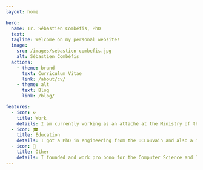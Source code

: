 ```yaml
---
layout: home

hero:
  name: Ir. Sébastien Combéfis, PhD
  text: 
  tagline: Welcome on my personal website!
  image:
    src: /images/sebastien-combefis.jpg
    alt: Sébastien Combéfis
  actions:
    - theme: brand
      text: Curriculum Vitae
      link: /about/cv/
    - theme: alt
      text: Blog
      link: /blog/

features:
  - icon: ⚒
    title: Work
    details: I am currently working as an attaché at the Ministry of the Fédération Wallonie-Bruxelles (MFWB). I am also teaching as a lecturer in several higher education institutions.
  - icon: 🎓
    title: Education
    details: I got a PhD in engineering from the UCLouvain and also a master in computer science engineering and an advanced one in pedagogy in higher education, from the same university.
  - icon: 👐
    title: Other
    details: I founded and work pro bono for the Computer Science and IT in Education nonprofit organisation. I am also a partner of the EDITx company which proposes IT challenges.
---
```


<style>
div.image img {
  border-radius: 10px;
  margin-top: 40px;
}
@media only screen and (max-width: 650px) {
  div.image img {
    margin-top: 0px;
  }
}
h1.name {
  font-size: 43px!important;
}
</style>
